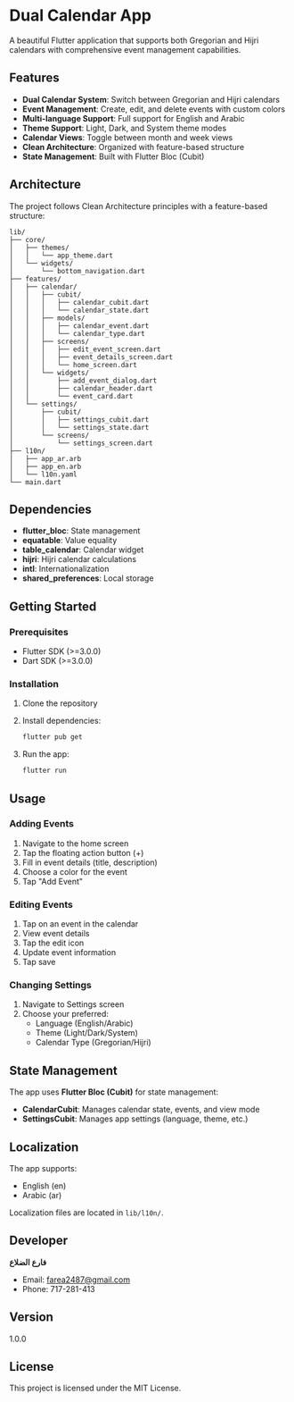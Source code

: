 # Dual Calendar App

A beautiful Flutter application that supports both Gregorian and Hijri calendars with comprehensive event management capabilities.

## Features

- **Dual Calendar System**: Switch between Gregorian and Hijri calendars
- **Event Management**: Create, edit, and delete events with custom colors
- **Multi-language Support**: Full support for English and Arabic
- **Theme Support**: Light, Dark, and System theme modes
- **Calendar Views**: Toggle between month and week views
- **Clean Architecture**: Organized with feature-based structure
- **State Management**: Built with Flutter Bloc (Cubit)

## Architecture

The project follows Clean Architecture principles with a feature-based structure:

```
lib/
├── core/
│   ├── themes/
│   │   └── app_theme.dart
│   └── widgets/
│       └── bottom_navigation.dart
├── features/
│   ├── calendar/
│   │   ├── cubit/
│   │   │   ├── calendar_cubit.dart
│   │   │   └── calendar_state.dart
│   │   ├── models/
│   │   │   ├── calendar_event.dart
│   │   │   └── calendar_type.dart
│   │   ├── screens/
│   │   │   ├── edit_event_screen.dart
│   │   │   ├── event_details_screen.dart
│   │   │   └── home_screen.dart
│   │   └── widgets/
│   │       ├── add_event_dialog.dart
│   │       ├── calendar_header.dart
│   │       └── event_card.dart
│   └── settings/
│       ├── cubit/
│       │   ├── settings_cubit.dart
│       │   └── settings_state.dart
│       └── screens/
│           └── settings_screen.dart
├── l10n/
│   ├── app_ar.arb
│   ├── app_en.arb
│   └── l10n.yaml
└── main.dart
```

## Dependencies

- **flutter_bloc**: State management
- **equatable**: Value equality
- **table_calendar**: Calendar widget
- **hijri**: Hijri calendar calculations
- **intl**: Internationalization
- **shared_preferences**: Local storage

## Getting Started

### Prerequisites

- Flutter SDK (>=3.0.0)
- Dart SDK (>=3.0.0)

### Installation

1. Clone the repository
2. Install dependencies:
   ```bash
   flutter pub get
   ```

3. Run the app:
   ```bash
   flutter run
   ```

## Usage

### Adding Events

1. Navigate to the home screen
2. Tap the floating action button (+)
3. Fill in event details (title, description)
4. Choose a color for the event
5. Tap "Add Event"

### Editing Events

1. Tap on an event in the calendar
2. View event details
3. Tap the edit icon
4. Update event information
5. Tap save

### Changing Settings

1. Navigate to Settings screen
2. Choose your preferred:
   - Language (English/Arabic)
   - Theme (Light/Dark/System)
   - Calendar Type (Gregorian/Hijri)

## State Management

The app uses **Flutter Bloc (Cubit)** for state management:

- **CalendarCubit**: Manages calendar state, events, and view mode
- **SettingsCubit**: Manages app settings (language, theme, etc.)

## Localization

The app supports:
- English (en)
- Arabic (ar)

Localization files are located in `lib/l10n/`.

## Developer

**فارع الضلاع**
- Email: farea2487@gmail.com
- Phone: 717-281-413

## Version

1.0.0

## License

This project is licensed under the MIT License.
